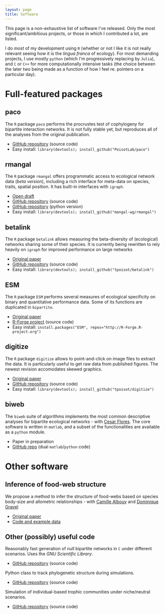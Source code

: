 ```yaml
---
layout: page
title: Software
---
```


This page is a non-exhaustive list of software I've released. Only the
most significant/ambitious projects, or those in which I contributed a lot,
are listed.

I do *most* of my development using `R` (whether or not I like it is not
really relevant seeing how it is the *lingua franca* of ecology). For most
demanding projects, I use mostly `python` (which I'm progressively replacing
by `Julia`), and `C` or `C++` for more computationally intensive tasks
(the choice between the later two being made as a function of how I feel
re. pointers on a particular day).

# Full-featured packages

## paco

The `R` package `paco` performs the procrustes test of cophylogeny for
bipartite interaction networks. It is not fully stable yet, but reproduces
all of the analyses from the original publication.

- <i class="fa fa-fw fa-github"></i> [GitHub repository][paco_repo] (source code)
- <i class="fa fa-fw fa-terminal"></i> Easy install: `library(devtools); install_github("PoisotLab/paco")`

## rmangal

The `R` package `rmangal` offers programmatic access to ecological network
data (*beta version*), including a rich interface for meta-data on species,
traits, spatial position. It has built-in interfaces with `igraph`.

- <i class="fa fa-fw fa-file-text-o"></i> [Open draft][mangal_paper]
- <i class="fa fa-fw fa-github"></i> [GitHub repository][mangal_repo] (source code)
- <i class="fa fa-fw fa-github"></i> [GitHub repository][pymangal_repo] (python version)
- <i class="fa fa-fw fa-terminal"></i> Easy install: `library(devtools); install_github("mangal-wg/rmangal")`


## betalink

The `R` package `betalink` allows measuring the beta-diversity of (ecological)
networks sharing some of their species. It is currently being rewritten to
rely heavily on `igraph` for improved performance on large networks

- <i class="fa fa-fw fa-file-text-o"></i> [Original paper][beta_paper]   
- <i class="fa fa-fw fa-github"></i> [GitHub repository][beta_repo] (source code)   
- <i class="fa fa-fw fa-terminal"></i> Easy install: `library(devtools); install_github("tpoisot/betalink")`


## ESM

The `R` package `ESM` performs several measures of ecological specificity
on binary and quantitative performance data. Some of its functions are
duplicated in `bipartite`.

- <i class="fa fa-fw fa-file-text-o"></i> [Original paper][spe_paper]   
- <i class="fa fa-fw fa-code"></i> [R-Forge project][spe_repo] (source code)   
- <i class="fa fa-fw fa-terminal"></i> Easy install: `install.packages("ESM", repos="http://R-Forge.R-project.org")`


## digitize

The `R` package `digitize` allows to point-and-click on image files to
extract the data. It is particularly useful to get raw data from published
figures. The newest revision accomodates skewed graphics.

- <i class="fa fa-fw fa-file-text-o"></i> [Original paper][digit_paper]   
- <i class="fa fa-fw fa-github"></i> [GitHub repository][digit_repo] (source code)   
- <i class="fa fa-fw fa-terminal"></i> Easy install: `library(devtools); install_github("tpoisot/digitize")`


## biweb

The `biweb` suite of algorithms implements the most common descriptive analyses
for bipartite ecological networks - with [Cesar Flores][cesarito]. The core
software is written in `matlab`, and a subset of the functionalities are
available as a `python` module.

- <i class="fa fa-fw fa-file-text-o"></i> Paper in preparation   
- <i class="fa fa-fw fa-github"></i> [GitHub repo][biweb_repo] (dual `matlab`/`python` code) 


# Other software

## Inference of food-web structure

We propose a method to infer the structure of food-webs based on species
body-size and allometric relationships - with [Camille Albouy][cam] and
[Dominique Gravel][dom]

- <i class="fa fa-fw fa-file-text-o"></i> [Original paper][inf_paper]   
- <i class="fa fa-fw fa-code"></i> [Code and example data][inf_code]



## Other (possibly) useful code

Reasonably fast generation of null bipartite networks in `C` under different
scenarios. Uses the *GNU Scientific Library*.

- <i class="fa fa-fw fa-github"></i> [GitHub repository][null_repo] (source code)   


Python class to track phylogenetic structure during simulations.

- <i class="fa fa-fw fa-github"></i> [GitHub repository][pyco_repo] (source code)   


Simulation of individual-based trophic communities under niche/neutral scenarios.

- <i class="fa fa-fw fa-github"></i> [GitHub repository][manna_repo] (source code)   


[beta_paper]: http://onlinelibrary.wiley.com/doi/10.1111/ele.12002/abstract
[beta_repo]: https://github.com/tpoisot/betalink
[mangal_repo]: https://github.com/mangal-wg/rmangal
[pymangal_repo]: https://github.com/mangal-wg/pymangal
[mangal_paper]: https://github.com/mangal-wg/mangal
[spe_paper]: http://onlinelibrary.wiley.com/doi/10.1111/j.2041-210X.2011.00174.x/abstract
[spe_repo]: https://r-forge.r-project.org/R/?group_id=593
[digit_paper]: http://journal.r-project.org/archive/2011-1/
[digit_repo]: https://github.com/tpoisot/digitize
[biweb_repo]: https://github.com/tpoisot/biweb
[cesarito]: http://ecotheory.biology.gatech.edu/~cflores/
[inf_paper]: http://onlinelibrary.wiley.com/doi/10.1111/2041-210X.12103/abstract
[inf_code]: http://figshare.com/articles/Code_and_example_data_to_calibrate_the_niche_model_of_food_webs_based_on_allometric_relationships/650228 
[cam]: http://albouycamille.free.fr/index.php
[dom]: http://chaire-eec.uqar.ca/home.php
[null_repo]: https://github.com/tpoisot/CNullModels
[pyco_repo]: https://github.com/tpoisot/PyCoPhy
[manna_repo]: https://github.com/tpoisot/manna
[paco_repo]: https://gtihub.com/PoisotLab/paco

